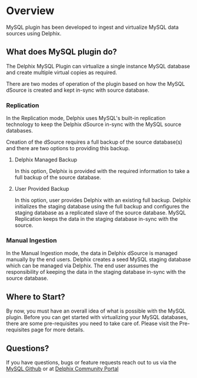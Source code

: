 # Overview

MySQL plugin has been developed to ingest and virtualize MySQL data sources using Delphix.

What does MySQL plugin do? 
--------------------------
The Delphix MySQL Plugin can virtualize a single instance MySQL database and create 
multiple virtual copies as required. 

There are two modes of operation of the plugin based on how the MySQL dSource is created 
and kept in-sync with source database.

### Replication

In the Replication mode, Delphix uses MySQL's built-in replication technology to keep 
the Delphix dSource in-sync with the MySQL source databases.

Creation of the dSource requires a full backup of the source database(s) and there are
two options to providing this backup. 

1. Delphix Managed Backup 
   
    In this option, Delphix is provided with the required information to take 
    a full backup of the source database.
    
2. User Provided Backup 
   
    In this option, user provides Delphix with an existing full backup. 
    Delphix initializes the staging database using the full backup and configures the 
   staging database as a replicated slave of the source database. 
    MySQL Replication keeps the data in the staging database in-sync with the source. 
   
### Manual Ingestion
In the Manual Ingestion mode, the data in Delphix dSource is managed manually by the end users.
Delphix creates a seed MySQL staging database which can be managed via Delphix. 
The end user assumes the responsibility of keeping the data in the staging 
database in-sync with the source database. 

Where to Start?
--------------
By now, you must have an overall idea of what is possible with the MySQL plugin. 
Before you can get started with virtualizing your MySQL databases, 
there are some pre-requisites you need to take care of. 
Please visit the Pre-requisites page for more details. 

Questions?
----------------
If you have questions, bugs or feature requests reach out to us via the [MySQL Github](https://github.com/delphix/mysqllinux/) or 
at [Delphix Community Portal](https://community.delphix.com/home)